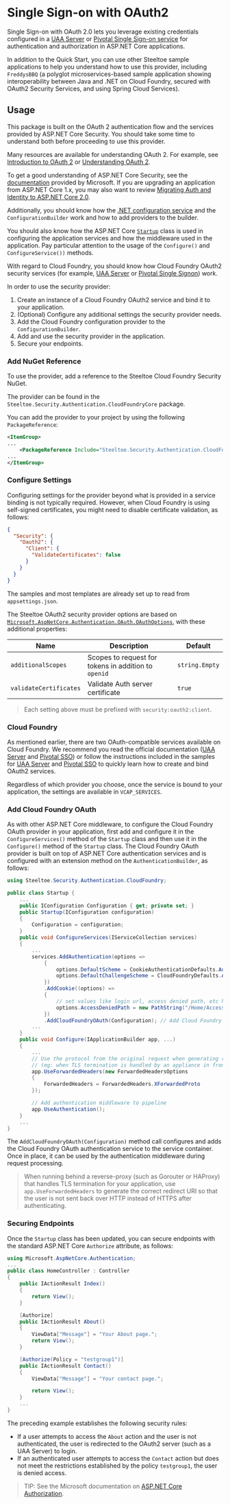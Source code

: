 # Single Sign-on with OAuth2

Single Sign-on with OAuth 2.0 lets you leverage existing credentials configured in a [UAA Server](https://github.com/cloudfoundry/uaa) or [Pivotal Single Sign-on service](https://docs.pivotal.io/p-identity) for authentication and authorization in ASP.NET Core applications.

In addition to the Quick Start, you can use other Steeltoe sample applications to help you understand how to use this provider, including `FreddysBBQ` (a polyglot microservices-based sample application showing interoperability between Java and .NET on Cloud Foundry, secured with OAuth2 Security Services, and using Spring Cloud Services).

## Usage

This package is built on the OAuth 2 authentication flow and the services provided by ASP.NET Core Security. You should take some time to understand both before proceeding to use this provider.

Many resources are available for understanding OAuth 2. For example, see [Introduction to OAuth 2](https://www.digitalocean.com/community/tutorials/an-introduction-to-oauth-2) or [Understanding OAuth 2](https://www.bubblecode.net/en/2016/01/22/understanding-oauth2/).

To get a good understanding of ASP.NET Core Security, see the [documentation](https://docs.microsoft.com/en-us/aspnet/core/security) provided by Microsoft. If you are upgrading an application from ASP.NET Core 1.x, you may also want to review [Migrating Auth and Identity to ASP.NET Core 2.0](https://docs.microsoft.com/en-us/aspnet/core/migration/1x-to-2x/identity-2x).

Additionally, you should know how the [.NET configuration service](https://docs.asp.net/en/latest/fundamentals/configuration.html) and the `ConfigurationBuilder` work and how to add providers to the builder.

You should also know how the ASP.NET Core [`Startup`](https://docs.asp.net/en/latest/fundamentals/startup.html) class is used in configuring the application services and how the middleware used in the application. Pay particular attention to the usage of the `Configure()` and `ConfigureService())` methods.

With regard to Cloud Foundry, you should know how Cloud Foundry OAuth2 security services (for example, [UAA Server](https://github.com/cloudfoundry/uaa) or [Pivotal Single Signon](https://docs.pivotal.io/p-identity/)) work.

In order to use the security provider:

1. Create an instance of a Cloud Foundry OAuth2 service and bind it to your application.
1. (Optional) Configure any additional settings the security provider needs.
1. Add the Cloud Foundry configuration provider to the `ConfigurationBuilder`.
1. Add and use the security provider in the application.
1. Secure your endpoints.

### Add NuGet Reference

To use the provider, add a reference to the Steeltoe Cloud Foundry Security NuGet.

The provider can be found in the `Steeltoe.Security.Authentication.CloudFoundryCore` package.

You can add the provider to your project by using the following `PackageReference`:

```xml
<ItemGroup>
...
    <PackageReference Include="Steeltoe.Security.Authentication.CloudFoundryCore" Version= "3.0.1"/>
...
</ItemGroup>
```

### Configure Settings

Configuring settings for the provider beyond what is provided in a service binding is not typically required. However, when Cloud Foundry is using self-signed certificates, you might need to disable certificate validation, as follows:

```json
{
  "Security": {
    "Oauth2": {
      "Client": {
        "ValidateCertificates": false
      }
    }
  }
}
```

The samples and most templates are already set up to read from `appsettings.json`.

The Steeltoe OAuth2 security provider options are based on [`Microsoft.AspNetCore.Authentication.OAuth.OAuthOptions`](https://docs.microsoft.com/en-us/dotnet/api/microsoft.aspnetcore.authentication.oauth.oauthoptions), with these additional properties:

|Name|Description |Default|
| --- | --- | --- |
| `additionalScopes` |Scopes to request for tokens in addition to `openid` | `string.Empty` |
| `validateCertificates` |Validate Auth server certificate| `true` |

>Each setting above must be prefixed with `security:oauth2:client`.

### Cloud Foundry

As mentioned earlier, there are two OAuth-compatible services available on Cloud Foundry. We recommend you read the official documentation ([UAA Server](https://github.com/cloudfoundry/uaa) and [Pivotal SSO](https://docs.pivotal.io/p-identity/1-5/getting-started.html)) or follow the instructions included in the samples for [UAA Server](https://github.com/SteeltoeOSS/Samples/blob/master/Security/src/AspDotNetCore/CloudFoundrySingleSignon/README.md) and [Pivotal SSO](https://github.com/SteeltoeOSS/Samples/blob/master/Security/src/AspDotNetCore/CloudFoundrySingleSignon/README-SSO.md) to quickly learn how to create and bind OAuth2 services.

Regardless of which provider you choose, once the service is bound to your application, the settings are available in `VCAP_SERVICES`.

### Add Cloud Foundry OAuth

As with other ASP.NET Core middleware, to configure the Cloud Foundry OAuth provider in your application,
first add and configure it in the `ConfigureServices()` method of the `Startup` class and then use it in the `Configure()`
method of the `Startup` class. The Cloud Foundry OAuth provider is built on top of ASP.NET Core authentication services
and is configured with an extension method on the `AuthenticationBuilder`, as follows:

```csharp
using Steeltoe.Security.Authentication.CloudFoundry;

public class Startup {
    ...
    public IConfiguration Configuration { get; private set; }
    public Startup(IConfiguration configuration)
    {
        Configuration = configuration;
    }
    public void ConfigureServices(IServiceCollection services)
    {
        ...
        services.AddAuthentication(options =>
            {
                options.DefaultScheme = CookieAuthenticationDefaults.AuthenticationScheme;
                options.DefaultChallengeScheme = CloudFoundryDefaults.AuthenticationScheme;
            })
            .AddCookie((options) =>
            {
                // set values like login url, access denied path, etc here
                options.AccessDeniedPath = new PathString("/Home/AccessDenied");
            })
            .AddCloudFoundryOAuth(Configuration); // Add Cloud Foundry authentication service
        ...
    }
    public void Configure(IApplicationBuilder app, ...)
    {
        ...
        // Use the protocol from the original request when generating redirect uris
        // (eg: when TLS termination is handled by an appliance in front of the app)
        app.UseForwardedHeaders(new ForwardedHeadersOptions
        {
            ForwardedHeaders = ForwardedHeaders.XForwardedProto
        });

        // Add authentication middleware to pipeline
        app.UseAuthentication();
    }
    ...
}
```

The `AddCloudFoundryOAuth(Configuration)` method call configures and adds the Cloud Foundry OAuth authentication service to the service container. Once in place, it can be used by the authentication middleware during request processing.

>When running behind a reverse-proxy (such as Gorouter or HAProxy) that handles TLS termination for your application, use `app.UseForwardedHeaders` to generate the correct redirect URI so that the user is not sent back over HTTP instead of HTTPS after authenticating.

### Securing Endpoints

Once the `Startup` class has been updated, you can secure endpoints with the standard ASP.NET Core `Authorize` attribute, as follows:

```csharp
using Microsoft.AspNetCore.Authentication;
...
public class HomeController : Controller
{
    public IActionResult Index()
    {
        return View();
    }

    [Authorize]
    public IActionResult About()
    {
        ViewData["Message"] = "Your About page.";
        return View();
    }

    [Authorize(Policy = "testgroup1")]
    public IActionResult Contact()
    {
        ViewData["Message"] = "Your contact page.";

        return View();
    }
    ...
}
```

The preceding example establishes the following security rules:

* If a user attempts to access the `About` action and the user is not authenticated, the user is redirected to the OAuth2 server (such as a UAA Server) to login.
* If an authenticated user attempts to access the `Contact` action but does not meet the restrictions established by the policy `testgroup1`, the user is denied access.

>TIP: See the Microsoft documentation on [ASP.NET Core Authorization](https://docs.microsoft.com/en-us/aspnet/core/security/authorization/introduction).
